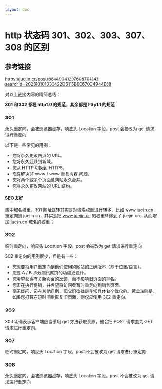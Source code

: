 ```yaml
---
layout: doc
---
```


# http 状态码 301、302、303、307、308 的区别

## 参考链接

https://juejin.cn/post/6844904129760870414?searchId=202310101033422D6115B6E670C4944E68

对以上链接内容的精简总结：

**301 和 302 都是 http1.0 的规范，其余都是 http1.1 的规范**

### 301

永久重定向，会被浏览器缓存，响应头 Location 字段。post 会被改为 get 请求进行重定向

以下是一些常见的用例：

- 您将永久更改网页的 URL。
- 您将永久迁移到新域。
- 您从 HTTP 切换到 HTTPS。
- 您要解决非 www / www 重复内容 问题。
- 您将两个或多个页面或网站永久合并。
- 您将永久更改网站的 URL 结构。

#### SEO 友好

集中域名权重，301 网址跳转其实是对域名权重进行转移，比如 www.juejin.cn 重定向到 juejin.cn，其实是把 www.juejin.cn 的权重转移到了 juejin.cn，从而增加 juejin.cn 域名的权重；

### 302

临时重定向，响应头 Location 字段。post 会被改为 get 请求进行重定向

302 重定向的用例很少，但是有一些：

- 您想要将用户重定向到他们使用的网站的正确版本（基于位置/语言）。
- 您要 A / B 拆分测试网页的功能或设计。
- 您希望获得有关新页面的反馈，而不影响旧页面的排名。
- 您正在执行促销，并希望将访问者暂时重定向到销售页面。
- 毫无疑问，还有其他用例，但它们往往是非常具体和个性化的。黄金法则是，如果您打算在短时间后恢复旧页面，则仅应使用 302 重定向。

### 303

303 明确表示客户端应当采⽤ get ⽅法获取资源，他会把 POST 请求变为 GET 请求进⾏重定向。

### 307

临时重定向，响应头 Location 字段。post 不会被改为 get 请求进行重定向

### 308

永久重定向，会被浏览器缓存，响应头 Location 字段。post 不会被改为 get 请求进行重定向
